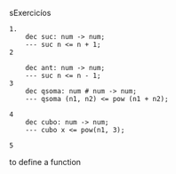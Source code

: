 sExercicíos
```
1.
	dec suc: num -> num;
	--- suc n <= n + 1;
2
	
	dec ant: num -> num;
	--- suc n <= n - 1;
3
	dec qsoma: num # num -> num;
	--- qsoma (n1, n2) <= pow (n1 + n2);

4 
	dec cubo: num -> num;
	--- cubo x <= pow(n1, 3);

5 
```

 to define a function
 
 